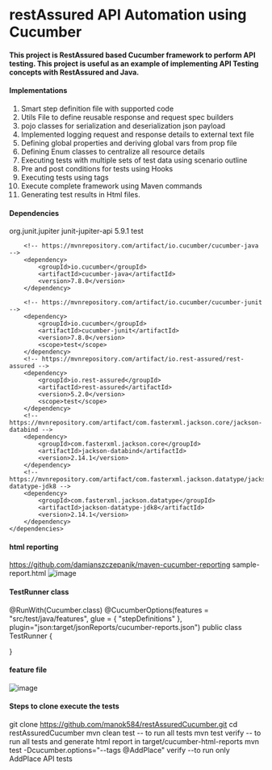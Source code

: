 # restAssured API Automation using Cucumber 
#### This project is RestAssured based Cucumber framework to perform API testing. This project is useful as an example of implementing API Testing concepts with RestAssured and Java.

#### Implementations
1. Smart step definition file with supported code
2. Utils File to define reusable response and request spec builders
3. pojo classes for serialization and deserialization json payload
4. Implemented logging request and response details to external text file
5. Defining global properties and deriving global vars from prop file
6. Defining Enum classes to centralize all resource details
7. Executing tests with multiple sets of test data using scenario outline
8. Pre and post conditions for tests using Hooks
9. Executing tests using tags
10. Execute complete framework using Maven commands 
11. Generating test results in Html files. 


#### Dependencies

<dependencies>
		<!-- https://mvnrepository.com/artifact/org.junit.jupiter/junit-jupiter-api -->
		<dependency>
			<groupId>org.junit.jupiter</groupId>
			<artifactId>junit-jupiter-api</artifactId>
			<version>5.9.1</version>
			<scope>test</scope>
		</dependency>

		<!-- https://mvnrepository.com/artifact/io.cucumber/cucumber-java -->
		<dependency>
			<groupId>io.cucumber</groupId>
			<artifactId>cucumber-java</artifactId>
			<version>7.8.0</version>
		</dependency>

		<!-- https://mvnrepository.com/artifact/io.cucumber/cucumber-junit -->
		<dependency>
			<groupId>io.cucumber</groupId>
			<artifactId>cucumber-junit</artifactId>
			<version>7.8.0</version>
			<scope>test</scope>
		</dependency>
		<!-- https://mvnrepository.com/artifact/io.rest-assured/rest-assured -->
		<dependency>
			<groupId>io.rest-assured</groupId>
			<artifactId>rest-assured</artifactId>
			<version>5.2.0</version>
			<scope>test</scope>
		</dependency>
		<!-- https://mvnrepository.com/artifact/com.fasterxml.jackson.core/jackson-databind -->
		<dependency>
			<groupId>com.fasterxml.jackson.core</groupId>
			<artifactId>jackson-databind</artifactId>
			<version>2.14.1</version>
		</dependency>
		<!-- https://mvnrepository.com/artifact/com.fasterxml.jackson.datatype/jackson-datatype-jdk8 -->
		<dependency>
			<groupId>com.fasterxml.jackson.datatype</groupId>
			<artifactId>jackson-datatype-jdk8</artifactId>
			<version>2.14.1</version>
		</dependency>
	</dependencies>
  
#### html reporting 
https://github.com/damianszczepanik/maven-cucumber-reporting 
sample-report.html
![image](https://user-images.githubusercontent.com/20392181/210774031-47bb9aaf-ea00-4c9f-ad24-cd065360a81f.png)


#### TestRunner class
@RunWith(Cucumber.class)
@CucumberOptions(features = "src/test/java/features", glue = { "stepDefinitions" }, plugin="json:target/jsonReports/cucumber-reports.json")
public class TestRunner {
	
}

#### feature file
![image](https://user-images.githubusercontent.com/20392181/210774523-c7671262-bf49-4819-b823-23a936873ebd.png)


#### Steps to clone execute the tests
git clone https://github.com/manok584/restAssuredCucumber.git
cd restAssuredCucumber
mvn clean test -- to run all tests
mvn test verify -- to run all tests and generate html report in target/cucumber-html-reports
mvn test -Dcucumber.options="--tags @AddPlace" verify --to run only AddPlace API tests
